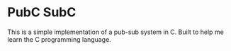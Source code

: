 # PubC SubC

This is a simple implementation of a pub-sub system in C. Built to help me learn the C programming language.